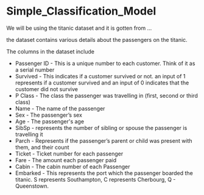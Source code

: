 # Simple_Classification_Model

We will be using the titanic dataset and it is gotten from …


the dataset contains various details about the passengers on the titanic.


The columns in the dataset include 


- Passenger ID - This is a unique number to each customer. Think of it as a serial number
- Survived - This indicates if a customer survived or not. an input of 1 represents if a customer survived and an input of 0 indicates that the customer did not survive 
- P Class - The class the passenger was travelling in (first, second or third class)
- Name - The name of the passenger
- Sex - The passenger’s sex
- Age - The passenger's age
- SibSp - represents the number of sibling or spouse the passenger is travelling it
- Parch - Represents if the passenger’s parent or child was present with them, and their count
-  Ticket - Ticket number for each passenger
- Fare - The amount each passenger paid
- Cabin - The cabin number of each Passenger
- Embarked - This represents the port which the passenger boarded the titanic. S represents Southampton, C represents Cherbourg, Q - Queenstown.
